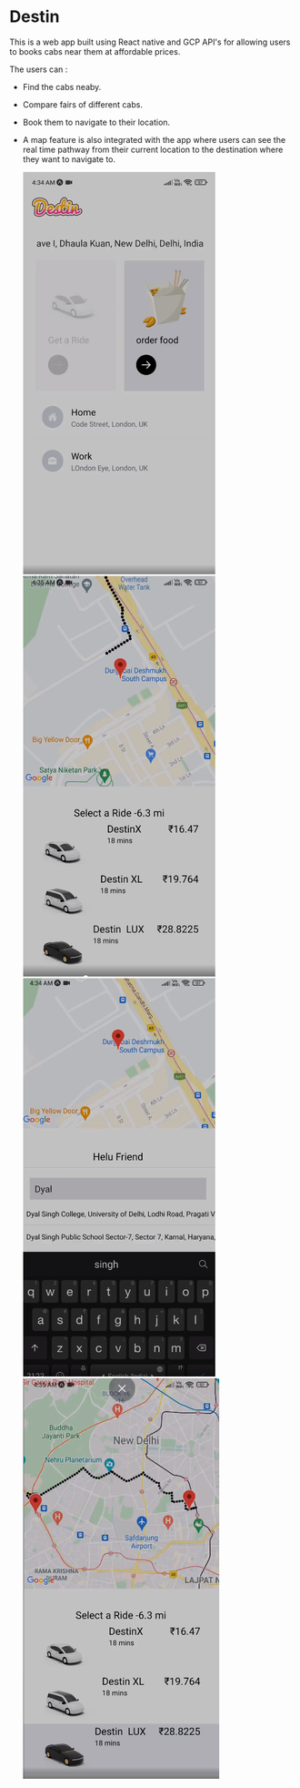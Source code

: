 # Destin

This is a web app built using React native and GCP API's for allowing users to books cabs near them at affordable prices.

The users can :

* Find the cabs neaby.

* Compare fairs of different cabs.

* Book them to navigate to their location.

* A map feature is also integrated with the app where users can see the real time pathway from their current location to the destination where they want to navigate   to.

   ![alt text](https://github.com/Yash621/Destin/blob/master/assets/Screenshot_2021-09-27_11-50-01%20(1).png)   
   ![alt text](https://github.com/Yash621/Destin/blob/master/assets/Screenshot_2021-09-27_11-50-53.png)
   ![alt text](https://github.com/Yash621/Destin/blob/master/assets/Screenshot_2021-09-27_11-50-24.png)
 ![alt text](https://github.com/Yash621/Destin/blob/master/assets/Screenshot_2021-09-27_11-51-09.png)
